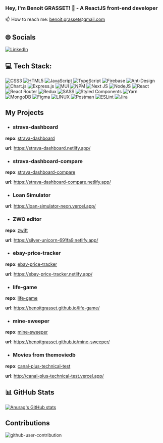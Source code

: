 ### Hey, I'm Benoit GRASSET! 👋 - A ReactJS front-end developer

📫 How to reach me: benoit.grasset@gmail.com

## 🌐 Socials
[![LinkedIn](https://img.shields.io/badge/LinkedIn-%230077B5.svg?logo=linkedin&logoColor=white)](https://linkedin.com/in/benoit-grasset-330304103) 

## 💻 Tech Stack:
![CSS3](https://img.shields.io/badge/css3-%231572B6.svg?style=for-the-badge&logo=css3&logoColor=white) ![HTML5](https://img.shields.io/badge/html5-%23E34F26.svg?style=for-the-badge&logo=html5&logoColor=white) ![JavaScript](https://img.shields.io/badge/javascript-%23323330.svg?style=for-the-badge&logo=javascript&logoColor=%23F7DF1E) ![TypeScript](https://img.shields.io/badge/typescript-%23007ACC.svg?style=for-the-badge&logo=typescript&logoColor=white) ![Firebase](https://img.shields.io/badge/firebase-%23039BE5.svg?style=for-the-badge&logo=firebase) ![Ant-Design](https://img.shields.io/badge/-AntDesign-%230170FE?style=for-the-badge&logo=ant-design&logoColor=white) ![Chart.js](https://img.shields.io/badge/chart.js-F5788D.svg?style=for-the-badge&logo=chart.js&logoColor=white) ![Express.js](https://img.shields.io/badge/express.js-%23404d59.svg?style=for-the-badge&logo=express&logoColor=%2361DAFB) ![MUI](https://img.shields.io/badge/MUI-%230081CB.svg?style=for-the-badge&logo=material-ui&logoColor=white) ![NPM](https://img.shields.io/badge/NPM-%23000000.svg?style=for-the-badge&logo=npm&logoColor=white) ![Next JS](https://img.shields.io/badge/Next-black?style=for-the-badge&logo=next.js&logoColor=white) ![NodeJS](https://img.shields.io/badge/node.js-6DA55F?style=for-the-badge&logo=node.js&logoColor=white) ![React](https://img.shields.io/badge/react-%2320232a.svg?style=for-the-badge&logo=react&logoColor=%2361DAFB) ![React Router](https://img.shields.io/badge/React_Router-CA4245?style=for-the-badge&logo=react-router&logoColor=white) ![Redux](https://img.shields.io/badge/redux-%23593d88.svg?style=for-the-badge&logo=redux&logoColor=white) ![SASS](https://img.shields.io/badge/SASS-hotpink.svg?style=for-the-badge&logo=SASS&logoColor=white) ![Styled Components](https://img.shields.io/badge/styled--components-DB7093?style=for-the-badge&logo=styled-components&logoColor=white) ![Yarn](https://img.shields.io/badge/yarn-%232C8EBB.svg?style=for-the-badge&logo=yarn&logoColor=white) ![MongoDB](https://img.shields.io/badge/MongoDB-%234ea94b.svg?style=for-the-badge&logo=mongodb&logoColor=white) 	![Figma](https://img.shields.io/badge/figma-%23F24E1E.svg?style=for-the-badge&logo=figma&logoColor=white) ![LINUX](https://img.shields.io/badge/Linux-FCC624?style=for-the-badge&logo=linux&logoColor=black) ![Postman](https://img.shields.io/badge/Postman-FF6C37?style=for-the-badge&logo=postman&logoColor=white) ![ESLint](https://img.shields.io/badge/ESLint-4B3263?style=for-the-badge&logo=eslint&logoColor=white) ![Jira](https://img.shields.io/badge/jira-%230A0FFF.svg?style=for-the-badge&logo=jira&logoColor=white)

## My Projects

- ### strava-dashboard

**repo**: [strava-dashboard](https://github.com/benoitgrasset/strava-dashboard)

**url**: https://strava-dashboard.netlify.app/

- ### strava-dashboard-compare

**repo**: [strava-dashboard-compare](https://github.com/benoitgrasset/strava-dashboard-compare)

**url**: https://strava-dashboard-compare.netlify.app/

- ### Loan Simulator

**url**: https://loan-simulator-neon.vercel.app/

- ### ZWO editor

**repo**: [zwift](https://github.com/benoitgrasset/zwift)

**url**: https://silver-unicorn-691fa9.netlify.app/

- ### ebay-price-tracker

**repo**: [ebay-price-tracker](https://github.com/benoitgrasset/ebay-price-tracker)

**url**: https://ebay-price-tracker.netlify.app/

- ### life-game

**repo**: [life-game](https://github.com/benoitgrasset/life-game)

**url**: https://benoitgrasset.github.io/life-game/

- ### mine-sweeper

**repo**: [mine-sweeper](https://github.com/benoitgrasset/mine-sweeper)

**url**: https://benoitgrasset.github.io/mine-sweeper/

- ### Movies from themoviedb

**repo**: [canal-plus-technical-test](https://github.com/benoitgrasset/canal-plus-technical-test)

**url**: http://canal-plus-technical-test.vercel.app/


## 📊 GitHub Stats

[![Anurag's GitHub stats](https://github-readme-stats.vercel.app/api?username=benoitgrasset)](https://github.com/anuraghazra/github-readme-stats)

## Contributions

![github-user-contribution](https://github.com/benoitgrasset/benoitgrasset/assets/32497923/23ebd0a6-8e02-4f8a-bb13-e03c066e46ce)
